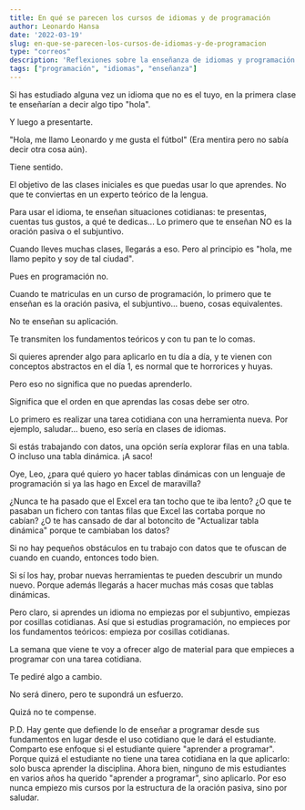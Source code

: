 ```yaml
---
title: En qué se parecen los cursos de idiomas y de programación
author: Leonardo Hansa
date: '2022-03-19'
slug: en-que-se-parecen-los-cursos-de-idiomas-y-de-programacion
type: "correos"
description: 'Reflexiones sobre la enseñanza de idiomas y programación.'
tags: ["programación", "idiomas", "enseñanza"]
---
```



Si has estudiado alguna vez un idioma que no es el tuyo, en la primera clase te enseñarían a decir algo tipo "hola".

Y luego a presentarte.

"Hola, me llamo Leonardo y me gusta el fútbol" (Era mentira pero no sabía decir otra cosa aún).

Tiene sentido.

El objetivo de las clases iniciales es que puedas usar lo que aprendes. No que te conviertas en un experto teórico de la lengua.

Para usar el idioma, te enseñan situaciones cotidianas: te presentas, cuentas tus gustos, a qué te dedicas... Lo primero que te enseñan NO es la oración pasiva o el subjuntivo.

Cuando lleves muchas clases, llegarás a eso. Pero al principio es "hola, me llamo pepito y soy de tal ciudad".


Pues en programación no.

Cuando te matriculas en un curso de programación, lo primero que te enseñan es la oración pasiva, el subjuntivo... bueno, cosas equivalentes.

No te enseñan su aplicación.

Te transmiten los fundamentos teóricos y con tu pan te lo comas.

Si quieres aprender algo para aplicarlo en tu día a día, y te vienen con conceptos abstractos en el día 1, es normal que te horrorices y huyas.

Pero eso no significa que no puedas aprenderlo.

Significa que el orden en que aprendas las cosas debe ser otro.

Lo primero es realizar una tarea cotidiana con una herramienta nueva. Por ejemplo, saludar... bueno, eso sería en clases de idiomas. 

Si estás trabajando con datos, una opción sería explorar filas en una tabla. O incluso una tabla dinámica. ¡A saco!

Oye, Leo, ¿para qué quiero yo hacer tablas dinámicas con un lenguaje de programación si ya las hago en Excel de maravilla?

¿Nunca te ha pasado que el Excel era tan tocho que te iba lento? ¿O que te pasaban un fichero con tantas filas que Excel las cortaba porque no cabían? ¿O te has cansado de dar al botoncito de "Actualizar tabla dinámica" porque te cambiaban los datos?

Si no hay pequeños obstáculos en tu trabajo con datos que te ofuscan de cuando en cuando, entonces todo bien.

Si sí los hay, probar nuevas herramientas te pueden descubrir un mundo nuevo. Porque además llegarás a hacer muchas más cosas que tablas dinámicas.

Pero claro, si aprendes un idioma no empiezas por el subjuntivo, empiezas por cosillas cotidianas. Así que si estudias programación, no empieces por los fundamentos teóricos: empieza por cosillas cotidianas.


La semana que viene te voy a ofrecer algo de material para que empieces a programar con una tarea cotidiana.

Te pediré algo a cambio.

No será dinero, pero te supondrá un esfuerzo.

Quizá no te compense.



P.D. Hay gente que defiende lo de enseñar a programar desde sus fundamentos en lugar desde el uso cotidiano que le dará el estudiante. Comparto ese enfoque si el estudiante quiere "aprender a programar". Porque quizá el estudiante no tiene una tarea cotidiana en la que aplicarlo: solo busca aprender la disciplina. Ahora bien, ninguno de mis estudiantes en varios años ha querido "aprender a programar", sino aplicarlo. Por eso nunca empiezo mis cursos por la estructura de la oración pasiva, sino por saludar.
